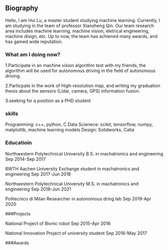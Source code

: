## Biography
Hello, I am Hui Lu, a master student studying machine learning. Currently, I am studying in the team of professor Xiansheng Qin. Our team research area includes machine learning, machine vision, eletrical engineering, machine disign, etc. Up to now, the team has achiened many awards, and has gained wide reputation.


### What am I doing now?

1.Participate in an machine vision algorithm test with my friends, the algorithm will be used for autonomous driving in the field of autonomous driving.

2.Particpate in the work of High-resolution map, and writing my graduation thesis about the sensors (Lidar, camera, GPS) information fusion.

3.seeking for a position as a PHD student



### skills

Programming: c++, python, C
Data Scienece: scikit, tensorflow, numpy, matplotlib, machine learning models
Design: Solidworks, Catia


### Educatioin

Northwestern Polytechnical University
B.S. in machatronics and engineering
Sep 2014-Sep 2017

RWTH Aachen University
Exchange student in machatronics and engineering
Sep 2017-Jun 2018

Northwestern Polytechnical University
M.S. in machatronics and engineering
Sep 2018-Jun 2021

Politecnico di Milan
Researcher in autonomous dring lab
Sep 2019-Apr 2020

###Projects

National Project of Bionic robot
Sep 2015-Apr 2016

National Innovation Project of university student
Sep 2016-May 2017

###Awards
